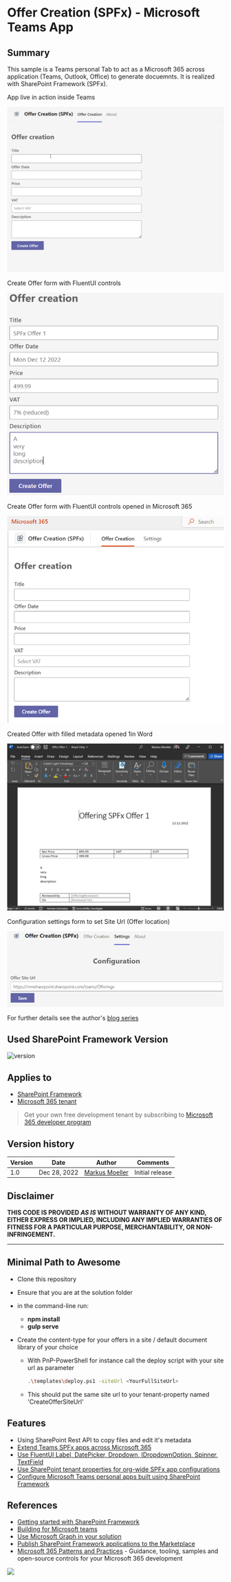 # Offer Creation (SPFx) - Microsoft Teams App

## Summary

This sample is a Teams personal Tab to act as a Microsoft 365 across application (Teams, Outlook, Office) to generate docuemnts. It is realized with SharePoint Framework (SPFx).

App live in action inside Teams

![App live in action inside Teams](assets/16OfferCreationDemo_SPFx.gif)

Create Offer form with FluentUI controls

![Create Offer form with FluentUI controls](assets/15CreateOfferForm_FluentUI_SPFx.png)

Create Offer form with FluentUI controls opened in Microsoft 365

![Create Offer form with FluentUI controls opened in Microsoft 365](assets/22CreateOfferForm_FluentUI_SPFx_InM365.png)

Created Offer with filled metadata opened 1in Word

![Created Offer with filled metadata opened 1in Word](assets/23OfferInWord.png)

Configuration settings form to set Site Url (Offer location)

![Configuration settings form to set Site Url](assets/19TeamsSPFxConfigForm.png)

For further details see the author's [blog series](https://mmsharepoint.wordpress.com/2022/12/28/a-sharepoint-document-generator-as-microsoft-365-app-ii-spfx/)

## Used SharePoint Framework Version

![version](https://img.shields.io/badge/version-1.16.1-green.svg)

## Applies to

- [SharePoint Framework](https://aka.ms/spfx)
- [Microsoft 365 tenant](https://docs.microsoft.com/en-us/sharepoint/dev/spfx/set-up-your-developer-tenant)

> Get your own free development tenant by subscribing to [Microsoft 365 developer program](http://aka.ms/o365devprogram)


## Version history

Version|Date|Author|Comments
-------|----|----|--------
1.0|Dec 28, 2022|[Markus Moeller](https://twitter.com/moeller2_0)|Initial release

## Disclaimer

**THIS CODE IS PROVIDED _AS IS_ WITHOUT WARRANTY OF ANY KIND, EITHER EXPRESS OR IMPLIED, INCLUDING ANY IMPLIED WARRANTIES OF FITNESS FOR A PARTICULAR PURPOSE, MERCHANTABILITY, OR NON-INFRINGEMENT.**

---

## Minimal Path to Awesome

- Clone this repository
- Ensure that you are at the solution folder
- in the command-line run:
  - **npm install**
  - **gulp serve**

- Create the content-type for your offers in a site / default document library of your choice
    - With PnP-PowerShell for instance call the deploy script with your site url as parameter
        ```bash
        .\templates\deploy.ps1 -siteUrl <YourFullSiteUrl>
    
    - This should put the same site url to your tenant-property named 'CreateOfferSiteUrl'


## Features

* Using SharePoint Rest API to copy files and edit it's metadata
* [Extend Teams SPFx apps across Microsoft 365](https://learn.microsoft.com/en-us/sharepoint/dev/spfx/office/overview?WT.mc_id=M365-MVP-5004617)
* [Use FluentUI Label, DatePicker, Dropdown, IDropdownOption, Spinner, TextField](https://developer.microsoft.com/en-us/fluentui#/?WT.mc_id=M365-MVP-5004617)
* [Use SharePoint tenant properties for org-wide SPFx app configurations](https://learn.microsoft.com/en-us/sharepoint/dev/spfx/tenant-properties?tabs=sprest#getread-tenant-properties?WT.mc_id=M365-MVP-5004617)
* [Configure Microsoft Teams personal apps built using SharePoint Framework](https://learn.microsoft.com/en-us/sharepoint/dev/spfx/build-for-teams-configure-in-teams#configure-microsoft-teams-personal-apps-built-using-sharepoint-framework?WT.mc_id=M365-MVP-5004617)

## References

- [Getting started with SharePoint Framework](https://docs.microsoft.com/en-us/sharepoint/dev/spfx/set-up-your-developer-tenant)
- [Building for Microsoft teams](https://docs.microsoft.com/en-us/sharepoint/dev/spfx/build-for-teams-overview)
- [Use Microsoft Graph in your solution](https://docs.microsoft.com/en-us/sharepoint/dev/spfx/web-parts/get-started/using-microsoft-graph-apis)
- [Publish SharePoint Framework applications to the Marketplace](https://docs.microsoft.com/en-us/sharepoint/dev/spfx/publish-to-marketplace-overview)
- [Microsoft 365 Patterns and Practices](https://aka.ms/m365pnp) - Guidance, tooling, samples and open-source controls for your Microsoft 365 development

<img src="https://telemetry.sharepointpnp.com/sp-dev-fx-webparts/samples/react-office-offer-creation" />
